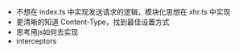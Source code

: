 - 不想在 index.ts 中实现发送请求的逻辑，模块化思想在 xhr.ts 中实现
- 更清晰的知道 Content-Type，找到最佳设置方式
- 思考用js如何去实现
- interceptors